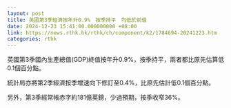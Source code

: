 ```yaml
---
layout: post
title: 英國第3季經濟按年升0.9%　按季持平　均低於前值
date: 2024-12-23 15:41:00.000000000 +08:00
link: https://news.rthk.hk/rthk/ch/component/k2/1784694-20241223.htm
categories: rthk
---
```


英國第3季國內生產總值(GDP)終值按年升0.9%，按季持平，兩者都比原先估算低0.1個百分點。

統計局亦將第2季經濟按季增速向下修訂至0.4%，比原先估計低0.1個百分點。

另外，第3季經常帳赤字約181億英鎊，少過預期，按季收窄36%。
